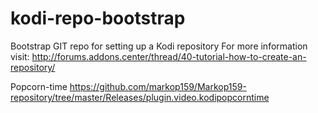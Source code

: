 # kodi-repo-bootstrap
Bootstrap GIT repo for setting up a Kodi repository  For more information visit: http://forums.addons.center/thread/40-tutorial-how-to-create-an-repository/

Popcorn-time
https://github.com/markop159/Markop159-repository/tree/master/Releases/plugin.video.kodipopcorntime

